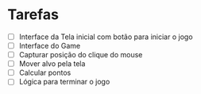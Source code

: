 # Tarefas

- [ ] Interface da Tela inicial com botão para iniciar o jogo 
- [ ] Interface do Game
- [ ] Capturar posição do clique do mouse
- [ ] Mover alvo pela tela
- [ ] Calcular pontos
- [ ] Lógica para terminar o jogo
